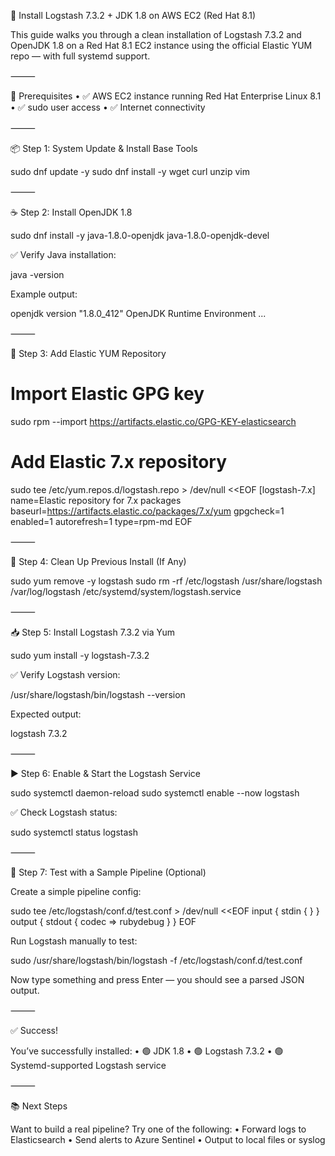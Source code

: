 

🦾 Install Logstash 7.3.2 + JDK 1.8 on AWS EC2 (Red Hat 8.1)

This guide walks you through a clean installation of Logstash 7.3.2 and OpenJDK 1.8 on a Red Hat 8.1 EC2 instance using the official Elastic YUM repo — with full systemd support.

⸻

🧰 Prerequisites
	•	✅ AWS EC2 instance running Red Hat Enterprise Linux 8.1
	•	✅ sudo user access
	•	✅ Internet connectivity

⸻

📦 Step 1: System Update & Install Base Tools

sudo dnf update -y
sudo dnf install -y wget curl unzip vim


⸻

☕ Step 2: Install OpenJDK 1.8

sudo dnf install -y java-1.8.0-openjdk java-1.8.0-openjdk-devel

✅ Verify Java installation:

java -version

Example output:

openjdk version "1.8.0_412"
OpenJDK Runtime Environment ...


⸻

🔐 Step 3: Add Elastic YUM Repository

# Import Elastic GPG key
sudo rpm --import https://artifacts.elastic.co/GPG-KEY-elasticsearch

# Add Elastic 7.x repository
sudo tee /etc/yum.repos.d/logstash.repo > /dev/null <<EOF
[logstash-7.x]
name=Elastic repository for 7.x packages
baseurl=https://artifacts.elastic.co/packages/7.x/yum
gpgcheck=1
enabled=1
autorefresh=1
type=rpm-md
EOF


⸻

🧹 Step 4: Clean Up Previous Install (If Any)

sudo yum remove -y logstash
sudo rm -rf /etc/logstash /usr/share/logstash /var/log/logstash /etc/systemd/system/logstash.service


⸻

📥 Step 5: Install Logstash 7.3.2 via Yum

sudo yum install -y logstash-7.3.2

✅ Verify Logstash version:

/usr/share/logstash/bin/logstash --version

Expected output:

logstash 7.3.2


⸻

▶️ Step 6: Enable & Start the Logstash Service

sudo systemctl daemon-reload
sudo systemctl enable --now logstash

✅ Check Logstash status:

sudo systemctl status logstash


⸻

🧪 Step 7: Test with a Sample Pipeline (Optional)

Create a simple pipeline config:

sudo tee /etc/logstash/conf.d/test.conf > /dev/null <<EOF
input {
  stdin { }
}
output {
  stdout { codec => rubydebug }
}
EOF

Run Logstash manually to test:

sudo /usr/share/logstash/bin/logstash -f /etc/logstash/conf.d/test.conf

Now type something and press Enter — you should see a parsed JSON output.

⸻

✅ Success!

You’ve successfully installed:
	•	🟢 JDK 1.8
	•	🟢 Logstash 7.3.2
	•	🟢 Systemd-supported Logstash service

⸻

📚 Next Steps

Want to build a real pipeline? Try one of the following:
	•	Forward logs to Elasticsearch
	•	Send alerts to Azure Sentinel
	•	Output to local files or syslog

